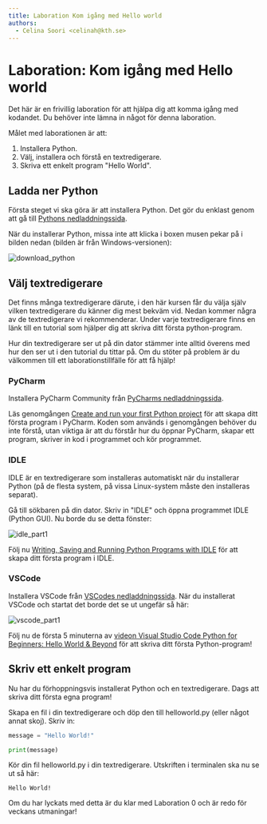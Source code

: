 ```yaml
---
title: Laboration Kom igång med Hello world
authors:
  - Celina Soori <celinah@kth.se>
---
```

# Laboration: Kom igång med Hello world

Det här är en frivillig laboration för att hjälpa dig att komma igång med kodandet. 
Du behöver inte lämna in något för denna laboration.

Målet med laborationen är att:

1. Installera Python.
2. Välj, installera och förstå en textredigerare.
3. Skriva ett enkelt program "Hello World".

## Ladda ner Python

Första steget vi ska göra är att installera Python. Det gör du enklast genom 
att gå till [Pythons nedladdningssida](https://www.python.org/downloads/).

När du installerar Python, missa inte att klicka i boxen musen pekar på
i bilden nedan (bilden är från Windows-versionen):

![download_python](https://user-images.githubusercontent.com/105818197/186904393-23505d95-c172-4c9e-a949-952a4b8ded18.PNG)

## Välj textredigerare

Det finns många textredigerare därute, i den här kursen får du välja själv
vilken textredigerare du känner dig mest bekväm vid. Nedan kommer några
av de textredigerare vi rekommenderar. Under varje textredigerare finns en 
länk till en tutorial som hjälper dig att skriva ditt första python-program.

Hur din textredigerare ser ut på din dator stämmer inte alltid överens med 
hur den ser ut i den tutorial du tittar på. Om du stöter på problem är du 
välkommen till ett laborationstillfälle för att få hjälp!

### PyCharm

Installera PyCharm Community från [PyCharms nedladdningssida](https://www.jetbrains.com/pycharm/download/#section=windows).

Läs genomgången [Create and run your first Python project](https://www.jetbrains.com/help/pycharm/creating-and-running-your-first-python-project.html#summary) 
för att skapa ditt första program i PyCharm. Koden som används i genomgången 
behöver du inte förstå, utan viktiga är att du förstår hur du öppnar PyCharm, 
skapar ett program, skriver in kod i programmet och kör programmet.

### IDLE 

IDLE är en textredigerare som installeras automatiskt när du installerar Python 
(på de flesta system, på vissa Linux-system måste den installeras separat).

Gå till sökbaren på din dator. Skriv in "IDLE" och öppna programmet IDLE 
(Python GUI). Nu borde du se detta fönster:

![idle_part1](https://user-images.githubusercontent.com/105818197/186905321-49a6c171-0786-4342-b0c9-0a4eb77ff16e.PNG)

Följ nu [Writing, Saving and Running Python Programs with IDLE](https://thehelloworldprogram.com/python/python-program-idle/) för att 
skapa ditt första program i IDLE.


### VSCode

Installera VSCode från [VSCodes nedladdningssida](https://code.visualstudio.com/download).
När du installerat VSCode och startat det borde det se ut ungefär så här:

![vscode_part1](https://user-images.githubusercontent.com/105818197/186906373-e111faad-a7bc-4900-a5a1-c98913098fe2.PNG)

Följ nu de första 5 minuterna av [videon Visual Studio Code Python for Beginners: Hello World & Beyond](https://www.youtube.com/watch?v=dGeUH_bqNpA) 
för att skriva ditt första Python-program!


## Skriv ett enkelt program

Nu har du förhoppningsvis installerat Python och en textredigerare. Dags att skriva
ditt första egna program!

Skapa en fil i din textredigerare och döp den till helloworld.py (eller något 
annat skoj). Skriv in:
```python
message = "Hello World!"

print(message)

```
Kör din fil helloworld.py i din textredigerare. Utskriften i terminalen ska nu 
se ut så här:
```
Hello World!
```
Om du har lyckats med detta är du klar med Laboration 0 och är redo för veckans 
utmaningar!
